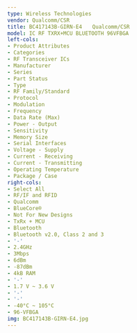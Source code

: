 ```yaml
---
type: Wireless Technologies
vendor: Qualcomm/CSR
title: BC417143B-GIRN-E4　　Qualcomm/CSR
model: IC RF TXRX+MCU BLUETOOTH 96VFBGA
left-cols:
- Product Attributes
- Categories
- RF Transceiver ICs
- Manufacturer
- Series
- Part Status
- Type
- RF Family/Standard
- Protocol
- Modulation
- Frequency
- Data Rate (Max)
- Power - Output
- Sensitivity
- Memory Size
- Serial Interfaces
- Voltage - Supply
- Current - Receiving
- Current - Transmitting
- Operating Temperature
- Package / Case
right-cols:
- Select All
- RF/IF and RFID
- Qualcomm
- BlueCore®
- Not For New Designs
- TxRx + MCU
- Bluetooth
- Bluetooth v2.0, Class 2 and 3
- '-'
- 2.4GHz
- 3Mbps
- 6dBm
- -87dBm
- 4kB RAM
- '-'
- 1.7 V ~ 3.6 V
- '-'
- '-'
- -40°C ~ 105°C
- 96-VFBGA
img: BC417143B-GIRN-E4.jpg
---
```

